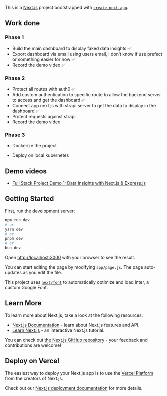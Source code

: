 This is a [Next.js](https://nextjs.org/) project bootstrapped with [`create-next-app`](https://github.com/vercel/next.js/tree/canary/packages/create-next-app).

## Work done

### Phase 1

- Build the main dashboard to display faked data insights ✅
- Export dashboard via email using users email, I don’t know if use prefect or something easier for now ✅
- Record the demo video ✅

### Phase 2

- Protect all routes with auth0 ✅
- Add custom authentication to specific route to allow the backend server to access and get the dashboard ✅
- Connect app next js with strapi server to get the data to display in the dashboard ✅
- Protect requests against strapi
- Record the demo video 

### Phase 3

- Dockerize the project

- Deploy on local kubernetes


## Demo videos

- [Full Stack Project Demo 1: Data Insights with Next.js & Express.js](https://youtu.be/JEnelwrP3Nw) 

## Getting Started

First, run the development server:

```bash
npm run dev
# or
yarn dev
# or
pnpm dev
# or
bun dev
```

Open [http://localhost:3000](http://localhost:3000) with your browser to see the result.

You can start editing the page by modifying `app/page.js`. The page auto-updates as you edit the file.

This project uses [`next/font`](https://nextjs.org/docs/basic-features/font-optimization) to automatically optimize and load Inter, a custom Google Font.

## Learn More

To learn more about Next.js, take a look at the following resources:

- [Next.js Documentation](https://nextjs.org/docs) - learn about Next.js features and API.
- [Learn Next.js](https://nextjs.org/learn) - an interactive Next.js tutorial.

You can check out [the Next.js GitHub repository](https://github.com/vercel/next.js/) - your feedback and contributions are welcome!

## Deploy on Vercel

The easiest way to deploy your Next.js app is to use the [Vercel Platform](https://vercel.com/new?utm_medium=default-template&filter=next.js&utm_source=create-next-app&utm_campaign=create-next-app-readme) from the creators of Next.js.

Check out our [Next.js deployment documentation](https://nextjs.org/docs/deployment) for more details.
